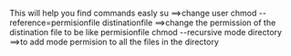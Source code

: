 This will help you find commands easly
su ==>change user
chmod --reference=permisionfile distinationfile ==>change the permission of the distination file to be like permisionfile
chmod --recursive mode directory ==>to add mode permision to all the files in the directory
